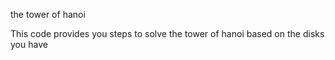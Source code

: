 the tower of hanoi

This code provides you steps to solve the tower of hanoi based on the disks you have 
